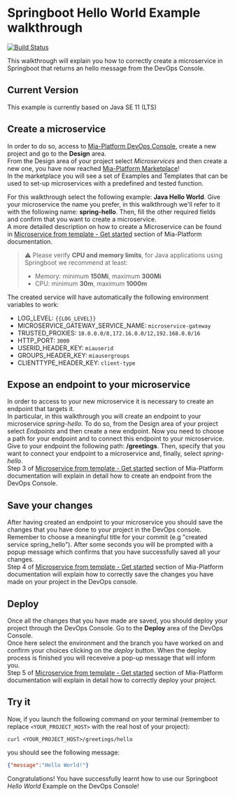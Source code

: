 # Springboot Hello World Example walkthrough

[![Build Status][github-actions-svg]][github-actions]

This walkthrough will explain you how to correctly create a microservice in Springboot that returns an hello message from the DevOps Console.

## Current Version

This example is currently based on Java SE 11 (LTS)

## Create a microservice

In order to do so, access to [Mia-Platform DevOps Console](https://console.cloud.mia-platform.eu/login), create a new project and go to the **Design** area.  
From the Design area of your project select _Microservices_ and then create a new one, you have now reached [Mia-Platform Marketplace](https://docs.mia-platform.eu/development_suite/api-console/api-design/marketplace/)!  
In the marketplace you will see a set of Examples and Templates that can be used to set-up microservices with a predefined and tested function.  

For this walkthrough select the following example: **Java Hello World**.
Give your microservice the name you prefer, in this walkthrough we'll refer to it with the following name: **spring-hello**. Then, fill the other required fields and confirm that you want to create a microservice.  
A more detailed description on how to create a Microservice can be found in [Microservice from template - Get started](https://docs.mia-platform.eu/development_suite/api-console/api-design/custom_microservice_get_started/#2-service-creation) section of Mia-Platform documentation.

> :warning:
> Please verify **CPU and memory limits**, for Java applications using Springboot we recommend at least:
> * Memory: minimum **150Mi**, maximum **300Mi**
> * CPU: minimum **30m**, maximum **1000m**

The created service will have automatically the following environment variables to work:

- LOG_LEVEL: `{{LOG_LEVEL}}`
- MICROSERVICE_GATEWAY_SERVICE_NAME: `microservice-gateway`
- TRUSTED_PROXIES: `10.0.0.0/8,172.16.0.0/12,192.168.0.0/16`
- HTTP_PORT: `3000`
- USERID_HEADER_KEY: `miauserid`
- GROUPS_HEADER_KEY: `miausergroups`
- CLIENTTYPE_HEADER_KEY: `client-type`


## Expose an endpoint to your microservice

In order to access to your new microservice it is necessary to create an endpoint that targets it.  
In particular, in this walkthrough you will create an endpoint to your microservice *spring-hello*. To do so, from the Design area of your project select _Endpoints_ and then create a new endpoint.
Now you need to choose a path for your endpoint and to connect this endpoint to your microservice. Give to your endpoint the following path: **/greetings**. Then, specify that you want to connect your endpoint to a microservice and, finally, select *spring-hello*.  
Step 3 of [Microservice from template - Get started](https://docs.mia-platform.eu/development_suite/api-console/api-design/custom_microservice_get_started/#3-creating-the-endpoint) section of Mia-Platform documentation will explain in detail how to create an endpoint from the DevOps Console.

## Save your changes

After having created an endpoint to your microservice you should save the changes that you have done to your project in the DevOps console.  
Remember to choose a meaningful title for your commit (e.g "created service spring_hello"). After some seconds you will be prompted with a popup message which confirms that you have successfully saved all your changes.  
Step 4 of [Microservice from template - Get started](https://docs.mia-platform.eu/development_suite/api-console/api-design/custom_microservice_get_started/#4-save-the-project) section of Mia-Platform documentation will explain how to correctly save the changes you have made on your project in the DevOps console.

## Deploy

Once all the changes that you have made are saved, you should deploy your project through the DevOps Console. Go to the **Deploy** area of the DevOps Console.  
Once here select the environment and the branch you have worked on and confirm your choices clicking on the *deploy* button. When the deploy process is finished you will receveive a pop-up message that will inform you.  
Step 5 of [Microservice from template - Get started](https://docs.mia-platform.eu/development_suite/api-console/api-design/custom_microservice_get_started/#5-deploy-the-project-through-the-api-console) section of Mia-Platform documentation will explain in detail how to correctly deploy your project.

## Try it

Now, if you launch the following command on your terminal (remember to replace `<YOUR_PROJECT_HOST>` with the real host of your project):

```shell
curl <YOUR_PROJECT_HOST>/greetings/hello
```

you should see the following message:

```json
{"message":"Hello World!"}
```

Congratulations! You have successfully learnt how to use our Springboot _Hello World_ Example on the DevOps Console!

[github-actions]: https://github.com/mia-platform-marketplace/springboot-hello-world-example/actions
[github-actions-svg]: https://github.com/mia-platform-marketplace/springboot-hello-world-example/workflows/Java%20CI%20with%20Maven/badge.svg
